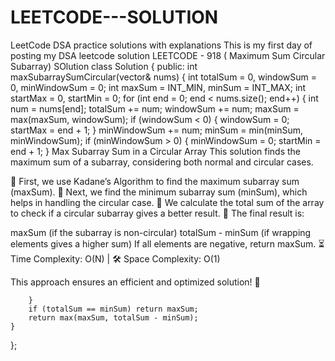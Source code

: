 # LEETCODE---SOLUTION
LeetCode DSA practice solutions with explanations
This is my first day of posting my DSA leetcode solution 
LEETCODE - 918 ( Maximum Sum Circular Subarray)
SOlution
class Solution {
public:
    int maxSubarraySumCircular(vector<int>& nums) {
        int totalSum = 0, windowSum = 0, minWindowSum = 0;
        int maxSum = INT_MIN, minSum = INT_MAX;
        int startMax = 0, startMin = 0;
        for (int end = 0; end < nums.size(); end++) {
            int num = nums[end];
            totalSum += num;
            windowSum += num;
            maxSum = max(maxSum, windowSum);
            if (windowSum < 0) {
                windowSum = 0;
                startMax = end + 1;
            }
            minWindowSum += num;
            minSum = min(minSum, minWindowSum);
            if (minWindowSum > 0) {
                minWindowSum = 0;
                startMin = end + 1;
            }
Max Subarray Sum in a Circular Array
This solution finds the maximum sum of a subarray, considering both normal and circular cases.

🔹 First, we use Kadane’s Algorithm to find the maximum subarray sum (maxSum).
🔹 Next, we find the minimum subarray sum (minSum), which helps in handling the circular case.
🔹 We calculate the total sum of the array to check if a circular subarray gives a better result.
🔹 The final result is:

maxSum (if the subarray is non-circular)
totalSum - minSum (if wrapping elements gives a higher sum)
If all elements are negative, return maxSum.
⏳ Time Complexity: O(N) | 🛠 Space Complexity: O(1)

This approach ensures an efficient and optimized solution! 🚀









        }
        if (totalSum == minSum) return maxSum;
        return max(maxSum, totalSum - minSum);
    }
};
